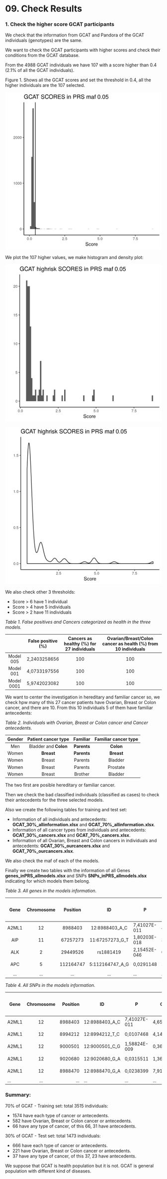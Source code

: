 # 09. Check Results

### 1. Check the higher score GCAT participants

We check that the information from GCAT and Pandora of the GCAT individuals (genotypes) are the same.

We want to check the GCAT participants with higher scores and check their conditions from the GCAT database. 

From the 4988 GCAT individuals we have 107 with a score higher than 0.4 (2.1% of all the GCAT individuals). 

Figure 1. Shows all the GCAT scores and set the threshold in 0.4, all the higher individuals are the 107 selected. 

![plot](graphs/005_general_GCAT.png)

We plot the 107 higher values, we make histogram and density plot:

![plot](graphs/005_general_GCAT_highrisk.png)

![plot](graphs/005_general_GCAT_highrisk_density.png)

We also check other 3 thresholds: 

- Score > 6 have 1 individual
- Score > 4 have 5 individuals 
- Score > 2 have 11 individuals 

*Table 1. False positives and Cancers categorized as health in the three models.*

|            | False positive (%) | Cancers as healthy (%) for 27 individuals | Ovarian/Breast/Colon cancer as health (%) from 10 individuals |
|:----------:|:------------------:|:-----------------------------------------:|:-------------------------------------------------------------:|
|  Model 005 |    2,2403258656    |                    100                    |                              100                              |
|  Model 001 |    4,0733197556    |                    100                    |                              100                              |
| Model 0001 |    5,9742023082    |                    100                    |                              100                              |

We want to center the investigation in hereditary and familiar cancer so, we check hpw many of this 27 cancer patients have Ovarian, Breast or Colon cancer, and there are 10. From this 10 individuals 5 of them have familiar antecedents:

*Table 2. Individuals with Ovarian, Breast or Colon cancer and Cancer antecedents.*

| Gender | Patient cancer type | Familiar | Familiar cancer type |
|:------:|:-------------------:|:--------:|:--------------------:|
|   Men  |  Bladder and **Colon**  |  **Parents** |         **Colon**        |
|  Women |        **Breast**       |  **Parents** |        **Breast**        |
|  Women |        Breast       |  Parents |        Bladder       |
|  Women |        Breast       |  Parents |       Prostate       |
|  Women |        Breast       |  Brother |        Bladder       |

The two first are posible hereditary or familiar cancer. 

Then we check the bad classified individuals (classified as cases) to check their antecedents for the three selected models.

Also we create the following tables for training and test set:

- Information of all individuals and antecedents: **GCAT_30%_allinformation.xlsx** and **GCAT_70%_allinformation.xlsx**.
- Information of all cancer types from individuals and antecedents: **GCAT_30%_cancers.xlsx** and **GCAT_70%_cancers.xlsx**.
- Information of all Ovarian, Breast and Colon cancers in individuals and antecedents: **GCAT_30%_ourcancers.xlsx** and **GCAT_70%_ourcancers.xlsx**.

We also check the maf of each of the models.

Finally we create two tables with the information of all Genes **genes_inPRS_allmodels.xlsx** and SNPs **SNPs_inPRS_allmodels.xlsx** indicating for which models them belong. 

*Table 3. All genes in the models information.*

|  Gene | Chromosome |  Position |        ID       | P            | OR       | A1_CASE_FREQ | A1_CTRL_FREQ | CI                | Breast | Ovarian | CMOH: Ovarian and Breast | Poliposis: Colon | CCHNP: Colon | Young Colon | Li-Fraumeni | Melanoma | Gastric | Erdhein Chester: Blood | Renal | Pancreas | Prostate | AHG | GWAS_PRS | model0001 | model001 | model005 |
|:-----:|:----------:|:---------:|:---------------:|--------------|----------|--------------|--------------|-------------------|--------|---------|--------------------------|------------------|--------------|-------------|-------------|----------|---------|------------------------|-------|----------|----------|-----|----------|-----------|----------|----------|
| A2ML1 |     12     |  8988403  |  12:8988403_A_C | 7,41027E-011 | 4,65808  | 0,0219957    | 0,00521904   | 2.93154-7.40148   | 0      | 0       | 0                        | 0                | 0            | 0           | 0           | 0        | 0       | 0                      | 0     | 0        | 0        | 0   | 0        | Yes       | Yes      | No       |
|  AIP  |     11     |  67257273 | 11:67257273_G_T | 1,80203E-018 | 3,43613  | 0,0540685    | 0,0103762    | 2.60767-4.52779   | 0      | 0       | 0                        | 0                | 0            | 0           | 0           | 0        | 0       | 0                      | 0     | 0        | 0        | 0   | 0        | Yes       | Yes      | Yes      |
|  ALK  |      2     |  29449526 |    rs1881419    | 2,15452E-046 | 0,270419 | 0,0763521    | 0,240541     | 0.226046-0.323502 | 0      | 0       | 0                        | 0                | 0            | 0           | 0           | 0        | 0       | 0                      | 0     | 0        | 0        | 0   | 0        | Yes       | Yes      | Yes      |
|  APC  |      5     | 112164747 | 5:112164747_A_G | 0,0291148    | 1,36962  | 0,0360551    | 0,0267279    | 1.03251-1.81679   | 0      | 0       | 0                        | 1                | 0            | 0           | 0           | 0        | 0       | 0                      | 0     | 0        | 0        | Yes | colon    | Yes       | No       | No       |
|  ...  |     ...    |    ...    |       ...       | ...          | ...      | ...          | ...          | ...               | ...    | ...     | ...                      | ...              | ...          | ...         | ...         | ...      | ...     | ...                    | ...   | ...      | ...      | ... | ...      | ...       | ...      | ...      |


*Table 4. All SNPs in the models information.*

| Gene  | Chromosome | Position | ID             | P            | OR       | A1_CASE_FREQ | A1_CTRL_FREQ | CI                | Breast | Ovarian | CMOH: Ovarian and Breast | Poliposis: Colon | CCHNP: Colon | Young Colon | Li-Fraumeni | Melanoma | Gastric | Erdhein Chester: Blood | Renal | Pancreas | Prostate | AHG | GWAS_PRS | model0001 | model001 | model005 |
|-------|:----------:|---------:|----------------|--------------|----------|--------------|--------------|-------------------|--------|---------|--------------------------|------------------|--------------|-------------|-------------|----------|---------|------------------------|-------|----------|----------|-----|----------|-----------|----------|----------|
| A2ML1 |     12     |  8988403 | 12:8988403_A_C | 7,41027E-011 | 4,65808  | 0,0219957    | 0,00521904   | 2.93154-7.40148   | 0      | 0       | 0                        | 0                | 0            | 0           | 0           | 0        | 0       | 0                      | 0     | 0        | 0        | 0   | 0        | Yes       | Yes      | No       |
| A2ML1 |     12     |  8994212 | 12:8994212_T_C | 0,0107468    | 4,14708  | 0,00375536   | 0,00100626   | 1.39024-12.3707   | 0      | 0       | 0                        | 0                | 0            | 0           | 0           | 0        | 0       | 0                      | 0     | 0        | 0        | 0   | 0        | Yes       | No       | No       |
| A2ML1 |     12     |  9000501 | 12:9000501_C_G | 1,58824E-009 | 0,364101 | 0,0273605    | 0,0625842    | 0.262256-0.505497 | 0      | 0       | 0                        | 0                | 0            | 0           | 0           | 0        | 0       | 0                      | 0     | 0        | 0        | 0   | 0        | Yes       | Yes      | No       |
| A2ML1 | 12         | 9020680  | 12:9020680_G_A | 0,0315511    | 1,36915  | 0,0375536    | 0,0283917    | 1.02817-1.82322   | 0      | 0       | 0                        | 0                | 0            | 0           | 0           | 0        | 0       | 0                      | 0     | 0        | 0        | 0   | 0        | Yes       | No       | No       |
| A2ML1 | 12         | 8988470  | 12:8988470_G_A | 0,0238399    | 7,91965  | 0,00214592   | 0,000330007  | 1.31585-47.6656   | 0      | 0       | 0                        | 0                | 0            | 0           | 0           | 0        | 0       | 0                      | 0     | 0        | 0        | 0   | 0        | Yes       | No       | No       |
| ...   | ...        | ...      | ...            | ...          | ...      | ...          | ...          | ...               | ...    | ...     | ...                      | ...              | ...          | ...         | ...         | ...      | ...     | ...                    | ...   | ...      | ...      | ... | ...      | ...       | ...      | ...      |


### Summary:
70% of GCAT - Training set: total 3515 individuals:

- 1574 have each type of cancer or antecedents.
- 582 have Ovarian, Breast or Colon cancer or antecedents. 
- 66 have any type of cancer, of this 66, 31 have antecedents.

30% of GCAT - Test set: total 1473 individuals:

- 666 have each type of cancer or antecedents.
- 221 have Ovarian, Breast or Colon cancer or antecedents. 
- 37 have any type of cancer, of this 37, 23 have antecedents.

We suppose that GCAT is health population but it is not. GCAT is general population with different kind of diseases. 



